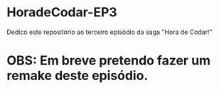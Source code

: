 # HoradeCodar-EP3
Dedico este repositório ao terceiro episódio da saga "Hora de Codar!"
# OBS: Em breve pretendo fazer um remake deste episódio.
